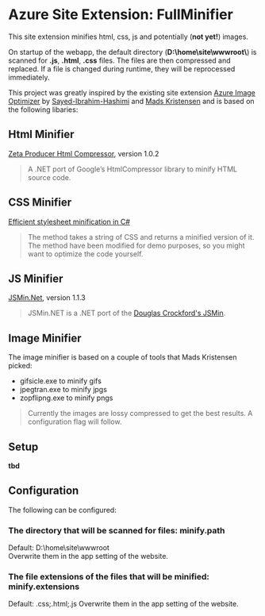 # Azure Site Extension: FullMinifier

This site extension minifies html, css, js and potentially (**not yet!**) images.

On startup of the webapp, the default directory (**D:\home\site\wwwroot\\**) is scanned for **.js**, **.html**, **.css** files. The files are then compressed and replaced.
If a file is changed during runtime, they will be reprocessed immediately.

This project was greatly inspired by the existing site extension [Azure Image Optimizer](https://www.siteextensions.net/packages/AzureImageOptimizer/) by [Sayed-Ibrahim-Hashimi](https://twitter.com/sayedihashimi) and [Mads Kristensen](https://twitter.com/mkristensen) and is based on the following libaries:

## Html Minifier

[Zeta Producer Html Compressor](https://github.com/UweKeim/ZetaProducerHtmlCompressor), version 1.0.2

>A .NET port of Google’s HtmlCompressor library to minify HTML source code.

## CSS Minifier

[Efficient stylesheet minification in C#](https://madskristensen.net/blog/efficient-stylesheet-minification-in-c)

>The method takes a string of CSS and returns a minified version of it. The method have been modified for demo purposes, so you might want to optimize the code yourself.

## JS Minifier

[JSMin.Net](https://github.com/Taritsyn/JSMin.NET), version 1.1.3

> JSMin.NET is a .NET port of the [Douglas Crockford's JSMin](http://github.com/douglascrockford/JSMin).

## Image Minifier

The image minifier is based on a couple of tools that Mads Kristensen picked:

- gifsicle.exe to minify gifs
- jpegtran.exe to minify jpgs
- zopflipng.exe to minify pngs

> Currently the images are lossy compressed to get the best results. A configuration flag will follow.

## Setup

**tbd**

## Configuration

The following can be configured:

### The directory that will be scanned for files: **minify.path**

Default: D:\home\site\wwwroot\
Overwrite them in the app setting of the website.

### The file extensions of the files that will be minified: **minify.extensions**

Default: .css;.html;.js
Overwrite them in the app setting of the website.